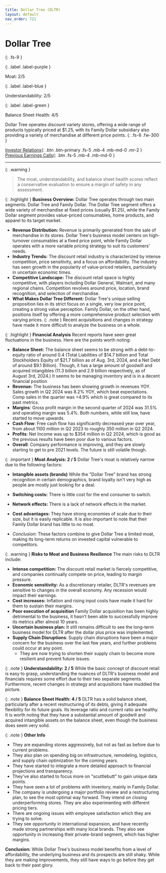 ```yaml
---
title: Dollar Tree (DLTR)
layout: default
nav_order: 721
---
```


# Dollar Tree
{: .fs-9 }

{: .label .label-purple }

Moat: 2/5

{: .label .label-blue }

Understandability: 2/5

{: .label .label-green }

Balance Sheet Health: 4/5

Dollar Tree operates discount variety stores, offering a wide range of products typically priced at $1.25, with its Family Dollar subsidiary also providing a variety of merchandise at different price points.
{: .fs-6 .fw-300 }

[Investor Relations](https://www.google.com/search?q=DLTR+investor+relations){: .btn .btn-primary .fs-5 .mb-4 .mb-md-0 .mr-2 }
[Previous Earnings Calls](https://discountingcashflows.com/company/DLTR/transcripts/){: .btn .fs-5 .mb-4 .mb-md-0 }

---

{: .warning }
>The moat, understandability, and balance sheet health scores reflect a conservative evaluation to ensure a margin of safety in any assessment.



{: .highlight }
**Business Overview:** Dollar Tree operates through two main segments: Dollar Tree and Family Dollar. The Dollar Tree segment offers a wide variety of merchandise at fixed prices (usually $1.25), while the Family Dollar segment provides value-priced consumables, home products, and apparel to its target market.

*   **Revenue Distribution:** Revenue is primarily generated from the sale of merchandise in its stores. Dollar Tree's business model centers on high-turnover consumables at a fixed price point, while Family Dollar operates with a more variable pricing strategy to suit its customers' needs.
*   **Industry Trends:** The discount retail industry is characterized by intense competition, price sensitivity, and a focus on affordability. The industry has seen growth in the popularity of value-priced retailers, particularly in uncertain economic times.
*   **Competitive Landscape:** The discount retail space is highly competitive, with players including Dollar General, Walmart, and many regional chains. Competition revolves around price, location, brand recognition, and selection of merchandise.
*   **What Makes Dollar Tree Different:** Dollar Tree's unique selling proposition lies in its strict focus on a single, very low price point, creating a strong value perception. Family Dollar, on the other hand, positions itself by offering a more comprehensive product selection with varying prices.
{: .note }
Recent acquisitions and changes in strategy have made it more difficult to analyze the business on a whole.

{: .highlight }
**Financial Analysis**
Recent reports have seen great fluctuations in the business. Here are the points worth noting:
*   **Balance Sheet:**  The balance sheet seems to be strong with a debt-to-equity ratio of around 0.4 (Total Liabilities of $14.7 billion and Total Stockholders Equity of $21.7 billion as of Aug. 3rd, 2024, and a Net Debt of around $9.1 Billion). Though, it has a large amount of goodwill and acquired intangibles (11.3 billion and 2.9 billion respectively, as of August 3rd, 2024.) It seems to be managing inventory and is in a decent financial position
*   **Revenue:** The business has been showing growth in revenues YOY. Sales growth in Q2 2024 was 8.2% YOY, which beat expectations. Comp sales in the quarter was +4.9% which is great compared to its past metrics. 
*   **Margins**: Gross profit margin in the second quarter of 2024 was 31.5% and operating margin was 5.4%. Both numbers, while still low, have started to move upwards.
*   **Cash Flow**: Free cash flow has significantly decreased year over year, from about 1100 million in Q2 2023 to roughly 350 million in Q2 2024.
*   **Profits**: Net Income was up to $354 million in Q2 2024, which is good as the previous results have been poor due to various factors.
*   **Overall**: Company performance is improving, and they are slowly starting to get to pre 2021 levels. The future is still volatile though.

{: .important }
**Moat Analysis: 2 / 5**
Dollar Tree's moat is relatively narrow due to the following factors:
*   **Intangible assets (brands)** While the "Dollar Tree" brand has strong recognition in certain demographics, brand loyalty isn't very high as people are mostly just looking for a deal.
*   **Switching costs:** There is little cost for the end consumer to switch.
*   **Network effects:** There is a lack of network effects in the market.
*   **Cost advantages:** They have strong economies of scale due to their size, but it is easily replicable.
        It is also important to note that their Family Dollar brand has little to no moat.

*   *Conclusion*: These factors combine to give Dollar Tree a limited moat, making its long-term returns on invested capital vulnerable to competitors.

{: .warning }
**Risks to Moat and Business Resilience**
The main risks to DLTR include:

*   **Intense competition:** The discount retail market is fiercely competitive, and companies continually compete on price, leading to margin pressure.
*   **Economic sensitivity:** As a discretionary retailer, DLTR's revenues are sensitive to changes in the overall economy. Any recession would impact their earnings.
*   **Cost increases:** Inflation and rising input costs have made it hard for them to sustain their margins.
*   **Poor execution of acquisition** Family Dollar acquisition has been highly detrimental to the business, it hasn't been able to successfully improve its metrics after almost 10 years.
*   **Uncertain business plan:** It still remains difficult to see the long-term business model for DLTR after the dollar plus price was implemented.
*   **Supply Chain Disruptions**: Supply chain disruptions have been a major concern for the business over the last few years, and further problems could occur at any point.
    * They are now trying to shorten their supply chain to become more resilient and prevent future issues.

{: .note }
**Understandability: 2 / 5**
While the basic concept of discount retail is easy to grasp, understanding the nuances of DLTR's business model and financials requires some effort due to their two separate segments. Furthermore, recent changes in strategy and acquisitions have muddied the picture.

{: .note }
**Balance Sheet Health: 4 / 5**
DLTR has a solid balance sheet, particularly after a recent restructuring of its debts, giving it adequate flexibility for its future goals. Its leverage ratio and current ratio are healthy. It is worth noting that they have a substantial amount of goodwill and acquired intangible assets on the balance sheet, even though the business does seem very solid.

{: .note }
**Other Info**
- They are expanding stores aggressively, but not as fast as before due to current problems.
- They also plan on spending big on infrastructure, remodeling, logistics, and supply chain optimization for the coming years.
- They have started to integrate a more detailed approach to financial projections and transparency.
- They've also started to focus more on "scuttlebutt" to gain unique data points.
- They have seen a lot of problems with inventory, mainly in Family Dollar.
- The company is undergoing a major portfolio review and a restructuring plan, to see the most optimal way forward. They intend on closing underperforming stores. They are also experimenting with different pricing tiers.
- There are ongoing issues with employee satisfaction which they are trying to solve.
- They see opportunity in international expansion, and have recently made strong partnerships with many local brands. They also see opportunity in increasing their private-brand segment, which has higher margins.

**Conclusion:** While Dollar Tree's business model benefits from a level of affordability, the underlying business and its prospects are still shaky. While they are making improvements, they still have ways to go before they get back to their past glory.